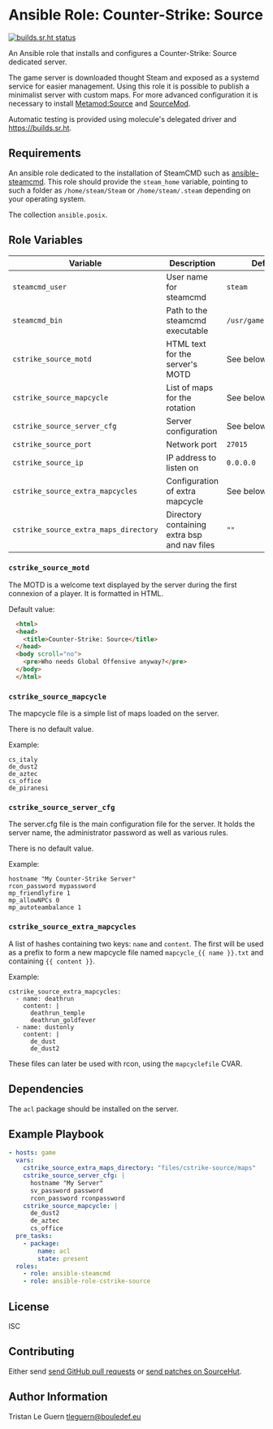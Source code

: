 # Ansible Role: Counter-Strike: Source

[![builds.sr.ht status](https://builds.sr.ht/~tleguern/ansible-role-cstrike-source.svg)](https://builds.sr.ht/~tleguern/ansible-role-cstrike-source?)

An Ansible role that installs and configures a Counter-Strike: Source dedicated server.

The game server is downloaded thought Steam and exposed as a systemd service for easier management.
Using this role it is possible to publish a minimalist server with custom maps.
For more advanced configuration it is necessary to install [Metamod:Source](https://github.com/tleguern/ansible-role-metamod-source) and [SourceMod](https://github.com/tleguern/ansible-role-sourcemod).

Automatic testing is provided using molecule's delegated driver and <https://builds.sr.ht>.

## Requirements

An ansible role dedicated to the installation of SteamCMD such as [ansible-steamcmd](https://github.com/tleguern/ansible-steamcmd).
This role should provide the `steam_home` variable, pointing to such a folder as `/home/steam/Steam` or `/home/steam/.steam` depending on your operating system.

The collection `ansible.posix`.

## Role Variables

| Variable | Description | Default |
|----------|-------------|---------|
| `steamcmd_user` | User name for steamcmd | `steam` |
| `steamcmd_bin` | Path to the steamcmd executable | `/usr/games/steamcmd` |
| `cstrike_source_motd` | HTML text for the server's MOTD | See below |
| `cstrike_source_mapcycle` | List of maps for the rotation | See below |
| `cstrike_source_server_cfg` | Server configuration | See below |
| `cstrike_source_port` | Network port | `27015` |
| `cstrike_source_ip` | IP address to listen on | `0.0.0.0` |
| `cstrike_source_extra_mapcycles` | Configuration of extra mapcycle | See below |
| `cstrike_source_extra_maps_directory` | Directory containing extra bsp and nav files | `""` |

### `cstrike_source_motd`

The MOTD is a welcome text displayed by the server during the first connexion of a player.
It is formatted in HTML.

Default value:

```html
  <html>
  <head>
    <title>Counter-Strike: Source</title>
  </head>
  <body scroll="no">
    <pre>Who needs Global Offensive anyway?</pre>
  </body>
  </html>
```

### `cstrike_source_mapcycle`

The mapcycle file is a simple list of maps loaded on the server.

There is no default value.

Example:

```
cs_italy
de_dust2
de_aztec
cs_office
de_piranesi
```

### `cstrike_source_server_cfg`

The server.cfg file is the main configuration file for the server.
It holds the server name, the administrator password as well as various rules.

There is no default value.

Example:

```
hostname "My Counter-Strike Server"
rcon_password mypassword
mp_friendlyfire 1
mp_allowNPCs 0
mp_autoteambalance 1
```

### `cstrike_source_extra_mapcycles`

A list of hashes containing two keys: `name` and `content`.
The first will be used as a prefix to form a new mapcycle file named `mapcycle_{{ name }}.txt` and containing `{{ content }}`.

Example:

```
cstrike_source_extra_mapcycles:
  - name: deathrun
    content: |
      deathrun_temple
      deathrun_goldfever
  - name: dustonly
    content: |
      de_dust
      de_dust2
```

These files can later be used with rcon, using the `mapcyclefile` CVAR.

## Dependencies

The `acl` package should be installed on the server.

## Example Playbook

```yaml
- hosts: game
  vars:
    cstrike_source_extra_maps_directory: "files/cstrike-source/maps"
    cstrike_source_server_cfg: |
      hostname "My Server"
      sv_password password
      rcon_password rconpassword
    cstrike_source_mapcycle: |
      de_dust2
      de_aztec
      cs_office
  pre_tasks:
    - package:
        name: acl
        state: present
  roles:
    - role: ansible-steamcmd
    - role: ansible-role-cstrike-source
```

## License

ISC

## Contributing

Either send [send GitHub pull requests](https://github.com/tleguern/ansible-role-cstrike-source) or [send patches on SourceHut](https://lists.sr.ht/~tleguern/misc).

## Author Information

Tristan Le Guern <tleguern@bouledef.eu>
